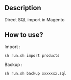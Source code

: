 Description
-----------

Direct SQL import in Magento


How to use?
-----------

Import :

```
sh run.sh import products
```

Backup :

```
sh run.sh backup xxxxxxx.sql
```